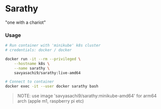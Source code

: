# Sarathy
"one with a chariot"

### Usage
```bash
# Run container with 'minikube' k8s cluster
# credentials: docker / docker

docker run -it --rm --privileged \
    --hostname k8s \
    --name sarathy \
    savyasachi9/sarathy:live-amd64

# Connect to container
docker exec -it --user docker sarathy bash

```
> NOTE: use image 'savyasachi9/sarathy:minikube-amd64' for arm64 arch (apple m1, raspberry pi etc)